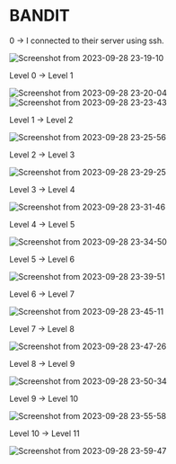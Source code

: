 # BANDIT

0 -> I connected to their server using ssh.

![Screenshot from 2023-09-28 23-19-10](https://github.com/Drone944/amfoss-tasks/assets/128592336/97e3e54b-4b68-4d35-8cd2-73ff7881637f)

Level 0 -> Level 1

![Screenshot from 2023-09-28 23-20-04](https://github.com/Drone944/amfoss-tasks/assets/128592336/d23eb5e0-0367-4b86-92f6-f364407bc59e)
![Screenshot from 2023-09-28 23-23-43](https://github.com/Drone944/amfoss-tasks/assets/128592336/990cfacc-50c9-421b-a73c-7885fe19d0f0)

Level 1 -> Level 2

![Screenshot from 2023-09-28 23-25-56](https://github.com/Drone944/amfoss-tasks/assets/128592336/a45b3428-ec0b-439a-8c55-49ac44e3ac46)

Level 2 -> Level 3

![Screenshot from 2023-09-28 23-29-25](https://github.com/Drone944/amfoss-tasks/assets/128592336/96cd461d-1679-4a3b-a77f-7633630364e5)

Level 3 -> Level 4

![Screenshot from 2023-09-28 23-31-46](https://github.com/Drone944/amfoss-tasks/assets/128592336/184cb269-ee78-4ee0-a150-8c53458281e2)

Level 4 -> Level 5

![Screenshot from 2023-09-28 23-34-50](https://github.com/Drone944/amfoss-tasks/assets/128592336/4c800d13-fb5e-4804-971e-8d6acd6a4c6c)

Level 5 -> Level 6

![Screenshot from 2023-09-28 23-39-51](https://github.com/Drone944/amfoss-tasks/assets/128592336/5ac64979-3fd9-4eaa-96c3-1d406f0228a1)

Level 6 -> Level 7

![Screenshot from 2023-09-28 23-45-11](https://github.com/Drone944/amfoss-tasks/assets/128592336/7481c7ef-3f03-4722-90bd-3644e410fb33)

Level 7 -> Level 8

![Screenshot from 2023-09-28 23-47-26](https://github.com/Drone944/amfoss-tasks/assets/128592336/61d9b4c9-bc76-48f8-ab71-de3d6076ff19)

Level 8 -> Level 9

![Screenshot from 2023-09-28 23-50-34](https://github.com/Drone944/amfoss-tasks/assets/128592336/94e295df-9067-4f02-8fc1-7af7a444c5b3)

Level 9 -> Level 10

![Screenshot from 2023-09-28 23-55-58](https://github.com/Drone944/amfoss-tasks/assets/128592336/ab9dda67-4be0-425b-b080-def078059ae9)

Level 10 -> Level 11

![Screenshot from 2023-09-28 23-59-47](https://github.com/Drone944/amfoss-tasks/assets/128592336/e099e4be-e91a-4b8e-9e5a-9ace2d8fe285)
